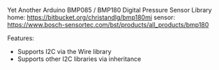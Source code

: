 Yet Another Arduino BMP085 / BMP180 Digital Pressure Sensor Library
home: https://bitbucket.org/christandlg/bmp180mi
sensor: https://www.bosch-sensortec.com/bst/products/all_products/bmp180 

Features:
- Supports I2C via the Wire library
- Supports other I2C libraries via inheritance
